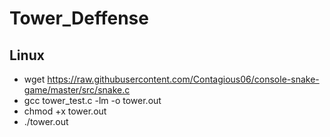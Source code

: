 # Tower_Deffense

## Linux
* wget https://raw.githubusercontent.com/Contagious06/console-snake-game/master/src/snake.c
* gcc tower_test.c -lm -o tower.out
* chmod +x tower.out
* ./tower.out
